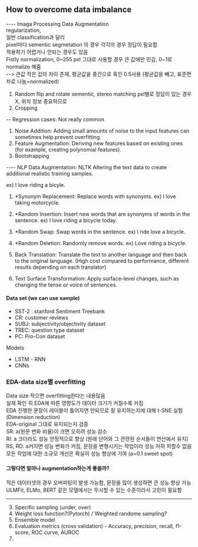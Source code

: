 
## How to overcome data imbalance

---- Imaga Processing Data Augmentation</br>
regularization,</br>
일반 classification과 달리</br>
pixel마다 sementic segmetation 의 경우 각각의 경우 정답이 필요함</br>
적용하기 어렵거나 안되는 경우도 있음</br>
Fistly normalization, 0~255 pxl 그대로 사용할 경우 큰 값에만 민감, 0~1로 normalize 해줌</br>
   --> 큰값 작은 값의 차이 존재, 평균값을 중간으로 혹인 0.5사용 (평균값을 빼고, 표준편차로 나눔=normalized)

1) Random flip and rotate
sementic, stereo matching pxl별로 정답이 있는 경우 X, 위치 정보 중요하므로
2) Cropping


-- Regression cases: Not really common
1) Noise Addition: Adding small amounts of noise to the input features can sometimes help prevent overfitting.
2) Feature Augmentation: Deriving new features based on existing ones (for example, creating polynomial features).
3) Bootstrapping

---- NLP Data Augmentation: NLTK
Altering the text data to create additional realistic training samples.

ex) I love riding a bicyle.
1) *Synonym Replacement: Replace words with synonyms. ex) I love taking motorcycle.
2) *Random Insertion: Insert new words that are synonyms of words in the sentence.
   ex) I love riding a bicycle today.
3) *Random Swap: Swap words in the sentence. ex) I ride love a bicycle.
5) *Random Deletion: Randomly remove words. ex) Love riding a bicycle.

7) Back Translation: Translate the text to another language and then back to the original language. (High cost compared to performance, different results depending on each translator)</br>
8) Text Surface Transformation: Apply surface-level changes, such as changing the tense or voice of sentences.

#### Data set (we can use sample)
- SST-2 : stanford Sentiment Treebank
- CR: customer reviews
- SUBJ: subjectivity/objectivity dataset
- TREC: question type dataset
- PC: Pro-Con dataset

Models
- LSTM - RNN
- CNNs

### EDA-data size별 overfitting</br>
Data size 작으면 overfitting한다는 내용많음</br>
실제 확인 히 EDA에 따른 영향도가 데이터 크기가 커질수록 커짐</br>
EDA 진행한 문장이 레이블이 틀어지면 안되므로 잘 유지하는지에 대해 t-SNE 실험 (Dimension reduction)</br>
EDA-original 그대로 유지되는지 검증</br>
SR: a(원문 변화 비율)이 크면 오히려 성능 감소</br>
RI: a 크더라도 성능 안정적으로 향상 (원래 단어와 그 관련된 순서들이 연산에서 유지)</br>
RS, RD: a커지면 성능 변화가 커짐, 문장을 변형시키는 작업이라 성능 저하 피할수 없음</br>
모든 작업에 대한 소규모 개선은 확실히 성능 향상에 기여 (a=0.1 sweet spot)</br>
#### 그렇다면 얼마나 augmentation하는게 좋을까? </br>
적은 데이터셋의 경우 오버피팅이 발생 가능함, 문장을 많이 생성하면 큰 성능 향상 가능</br>
ULMFit, ELMo, BERT 같은 모델에서는 무시할 수 있는 수준이라서 고민이 필요함</br>


-----
3. Specific sampling (under, over)
4. Weight loss function?(Pytorch) / Weighted randome sampling?
5. Ensemble model
6. Evaluation metrics (cross validation) - Accuracy, precision, recall, f1-score, ROC curve, AUROC
7. 
